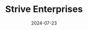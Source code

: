 ---  
layout: startup_page  
title: "Strive Enterprises"  
id: "strive.com"  
permalink: "/striveenterprisesstrive.com07232024/"  
website: "https://strive.com"  
funding_round: "Series B"  
funding_amount: "$30M"  
investors: "Cantor Fitzgerald, L.P., Deason Capital Services, Narya Capital"  
about: "Strive Enterprises is a financial services firm focused on maximizing long-run returns for investors. They offer an asset management platform and plan to launch a wealth management offering, aiming to provide clients with an authentic approach to capitalism and value maximization. The company has already achieved significant growth, managing over $1.6 billion in assets under management."  
markets: "Fintech, Wealth Management, Asset Management"  
hq: "Columbus, Ohio, United States"  
founded_year: "2022"  
linkedin: ""  
twitter: ""  
instagram: ""  
facebook: ""  
crunchbase: ""  
pitchbook: ""  

date_display: "23-Jul-2024"  
date: "2024-07-23"

# SEO Optimization  
meta_title: "Strive Enterprises - Series B Funding ($30M)"  
meta_description: "Strive Enterprises, Strive Enterprises is a financial services firm focused on maximizing long-run returns for investors. They offer an asset management platform and plan..."  
meta_keywords: "Strive Enterprises, Fintech, Wealth Management, Asset Management, Series B funding"  
canonical_url: "https://startup.projectstartups.com/striveenterprisesstrive.com07232024/"  
---